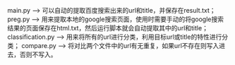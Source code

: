 main.py --> 可以自动的提取百度搜索出来的url和title，并保存在result.txt；
preg.py --> 用来提取本地的google搜索页面，使用时需要手动的将google搜索结果的页面保存在html.txt，然后运行脚本就会自动提取其中的url和title；
classification.py --> 用来将所有的url进行分类，利用目标url或title的特性进行分类；
compare.py --> 将对比两个文件中的url有无重复，如果url不存在则写入进去，否则不写入。
